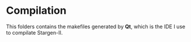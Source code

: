 

# Compilation

This folders contains the makefiles generated by **Qt**, which is the IDE I use to compilate Stargen-II.